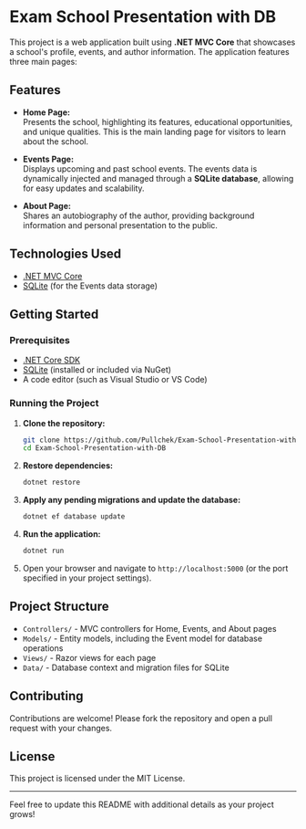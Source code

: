 # Exam School Presentation with DB

This project is a web application built using **.NET MVC Core** that showcases a school's profile, events, and author information. The application features three main pages:

## Features

- **Home Page:**  
  Presents the school, highlighting its features, educational opportunities, and unique qualities. This is the main landing page for visitors to learn about the school.

- **Events Page:**  
  Displays upcoming and past school events. The events data is dynamically injected and managed through a **SQLite database**, allowing for easy updates and scalability.

- **About Page:**  
  Shares an autobiography of the author, providing background information and personal presentation to the public.

## Technologies Used

- [.NET MVC Core](https://docs.microsoft.com/en-us/aspnet/core/mvc/overview?view=aspnetcore-7.0)
- [SQLite](https://www.sqlite.org/index.html) (for the Events data storage)

## Getting Started

### Prerequisites

- [.NET Core SDK](https://dotnet.microsoft.com/download)
- [SQLite](https://www.sqlite.org/download.html) (installed or included via NuGet)
- A code editor (such as Visual Studio or VS Code)

### Running the Project

1. **Clone the repository:**
   ```bash
   git clone https://github.com/Pullchek/Exam-School-Presentation-with-DB.git
   cd Exam-School-Presentation-with-DB
   ```

2. **Restore dependencies:**
   ```bash
   dotnet restore
   ```

3. **Apply any pending migrations and update the database:**
   ```bash
   dotnet ef database update
   ```

4. **Run the application:**
   ```bash
   dotnet run
   ```

5. Open your browser and navigate to `http://localhost:5000` (or the port specified in your project settings).

## Project Structure

- `Controllers/` - MVC controllers for Home, Events, and About pages
- `Models/` - Entity models, including the Event model for database operations
- `Views/` - Razor views for each page
- `Data/` - Database context and migration files for SQLite

## Contributing

Contributions are welcome! Please fork the repository and open a pull request with your changes.

## License

This project is licensed under the MIT License.

---

Feel free to update this README with additional details as your project grows!
